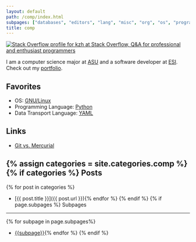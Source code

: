 ```yaml
---
layout: default
path: /comp/index.html
subpages: ["databases", "editors", "lang", "misc", "org", "os", "programming", "text"]
title: comp
---
```


<a rel='me' href='http://stackoverflow.com/users/143739'>
<img src='http://stackoverflow.com/users/flair/143739.png' alt='Stack Overflow profile for kzh at Stack Overflow, Q&amp;A for professional and enthusiast programmers'/>
</a>

I am a computer science major at <a href='http://www.aug.edu/'>ASU</a> and a software developer at <a href='http://www.esi911.com/'>ESI</a>. Check out my <a href='../root/Portfolio/index.html'>portfolio</a>.

Favorites
-------------

- OS: <a href='../comp/os/linux/index.html'>GNU/Linux</a>
- Programming Language: <a rel='nofollow' href='../comp/lang/python/index.html'>Python</a>
- Data Transport Language: <a rel='nofollow' href='http://www.yaml.org/'>YAML</a>

Links
--------

- [Git vs. Mercurial](http://gitvsmercurial.com/)

{% assign categories = site.categories.comp %}
{% if categories %}
Posts
---------

{% for post in categories %}
- [{{ post.title }}]({{ post.url }}){% endfor %}
{% endif %}
{% if page.subpages %}
Subpages
--------------

{% for subpage in page.subpages%}
- [{{subpage}}]({{subpage}}){% endfor %}
{% endif %}